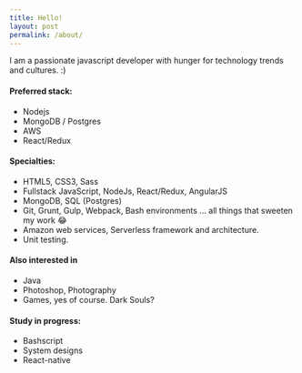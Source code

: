 ```yaml
---
title: Hello!
layout: post
permalink: /about/
---
```


I am a passionate javascript developer with hunger for technology trends and cultures. :)

#### Preferred stack:
- Nodejs
- MongoDB / Postgres
- AWS
- React/Redux

#### Specialties:
- HTML5, CSS3, Sass
- Fullstack JavaScript, NodeJs, React/Redux, AngularJS
- MongoDB, SQL (Postgres)
- Git, Grunt, Gulp, Webpack, Bash environments ... all things that sweeten my work :joy:
- Amazon web services, Serverless framework and architecture.
- Unit testing.

#### Also interested in
- Java
- Photoshop, Photography
- Games, yes of course. Dark Souls?

#### Study in progress:
- Bashscript
- System designs
- React-native
